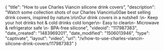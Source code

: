 {
    "title": "How to use Charles Viancin silicone drink covers",
    "description": "Watch some collection shots of our Charles Viancin\u00ae best selling drink covers, inspired by nature.\n\nOur drink covers in a nutshell :\n- Keep your hot drinks hot & cold drinks cold longer\n- Easy to clean\n- Microwave & refrigerator safe \n- BPA-free silicone",
    "videoid": "117987383",
    "date_created": "1483969201",
    "date_modified": "1506013946",
    "type": "captivate",
    "layout": "video",
    "url": "\/v\/how-to-use-charles-viancin-silicone-drink-covers\/117987383"
}